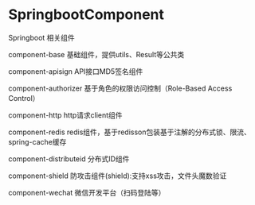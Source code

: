 # SpringbootComponent
Springboot 相关组件

component-base 基础组件，提供utils、Result等公共类

component-apisign API接口MD5签名组件

component-authorizer 基于角色的权限访问控制（Role-Based Access Control）

component-http http请求client组件

component-redis redis组件，基于redisson包装基于注解的分布式锁、限流、spring-cache缓存

component-distributeid 分布式ID组件

component-shield 防攻击组件(shield):支持xss攻击，文件头魔数验证

component-wechat 微信开发平台（扫码登陆等）


